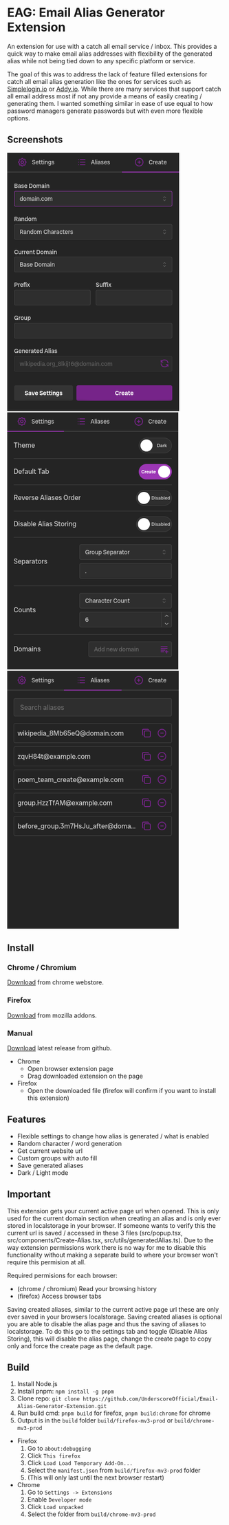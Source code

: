 # EAG: Email Alias Generator Extension

An extension for use with a catch all email service / inbox. This provides a quick way to make email alias
addresses with flexibility of the generated alias while not being tied down to any specific platform or service.

The goal of this was to address the lack of feature filled extensions for catch all email alias generation like the 
ones for services such as [Simplelogin.io](https://simplelogin.io/) or [Addy.io](https://addy.io/). While there are 
many services that support catch all email address most if not any provide a means of easily creating / generating them.
I wanted something similar in ease of use equal to how password managers generate passwords but with even more flexible options.

## Screenshots

![Create](./assets/create-page.png)
![Settings](./assets/settings-page.png)
![Alias](./assets/alias-page.png)

## Install

### Chrome / Chromium
[Download](https://chromewebstore.google.com/detail/email-alias-generator-ext/ibbpakdlegakppigeoichkmkoknjajan) from chrome webstore.

### Firefox
[Download](https://addons.mozilla.org/en-US/firefox/addon/email-alias-generator/) from mozilla addons.

### Manual
[Download](https://github.com/UnderscoreOfficial/Email-Alias-Generator-Extension/releases/latest) latest release from github.

- Chrome
    - Open browser extension page
    - Drag downloaded extension on the page
- Firefox
    - Open the downloaded file (firefox will confirm if you want to install this extension)

## Features
- Flexible settings to change how alias is generated / what is enabled
- Random character / word generation
- Get current website url
- Custom groups with auto fill
- Save generated aliases
- Dark / Light mode

## Important

This extension gets your current active page url when opened. This is only used for the current domain section when creating an alias and is only ever
stored in localstorage in your browser. If someone wants to verify this the current url is saved / accessed in these 3 files 
(src/popup.tsx, src/components/Create-Alias.tsx, src/utils/generatedAlias.ts). Due to the way extension permissions work there is no way for me to disable
this functionality without making a separate build to where your browser won't require this permision at all. 

Required permisions for each browser:
- (chrome / chromium) Read your browsing history
- (firefox) Access browser tabs

Saving created aliases, similar to the current active page url these are only ever saved in your browsers localstorage. Saving created aliases is optional
you are able to disable the alias page and thus the saving of aliases to localstorage. To do this go to the settings tab and toggle (Disable Alias Storing), 
this will disable the alias page, change the create page to copy only and force the create page as the default page.

## Build

1. Install Node.js
2. Install pnpm: `npm install -g pnpm`
3. Clone repo: `git clone https://github.com/UnderscoreOfficial/Email-Alias-Generator-Extension.git`
4. Run build cmd: `pnpm build` for firefox, `pnpm build:chrome` for chrome
5. Output is in the `build` folder `build/firefox-mv3-prod` or `build/chrome-mv3-prod`

- Firefox
    1. Go to `about:debugging`
    2. Click `This firefox`
    3. Click `Load Load Temporary Add-On...`
    4. Select the `manifest.json` from `build/firefox-mv3-prod` folder
    5. (This will only last until the next browser restart)
- Chrome
    1. Go to `Settings -> Extensions`
    2. Enable `Developer mode`
    3. Click `Load unpacked`
    4. Select the folder from `build/chrome-mv3-prod`
